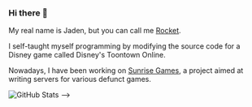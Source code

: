 ### Hi there 👋

My real name is Jaden, but you can call me [Rocket](https://rocketprogrammer.me).

I self-taught myself programming by modifying the source code for a Disney game called Disney's Toontown Online.

Nowadays, I have been working on [Sunrise Games](https://sunrise.games), a project aimed at writing servers for various defunct games.

<!-- Credit: https://github.com/anuraghazra/github-readme-stats -->
![GitHub Stats](https://github-readme-stats.vercel.app/api?username=rocketprogrammer&count_private=true&show_icons=true&theme=dracula)
-->
